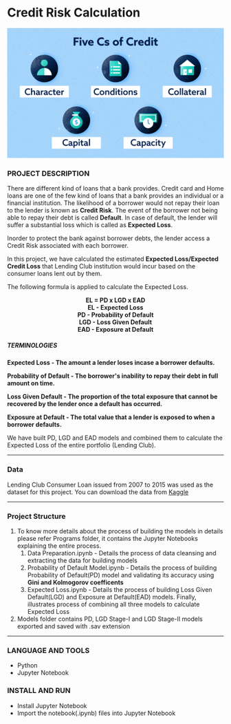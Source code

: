 # Credit Risk Calculation
<img alt="risk" src="https://github.com/aelinadas/credit-risk-calculation/blob/main/images/risk.png" />

### PROJECT DESCRIPTION
There are different kind of loans that a bank provides. 
Credit card and Home loans are one of the few kind of loans that a bank provides an individual or a financial institution.
The likelihood of a borrower would not repay their loan to the lender is known as **Credit Risk**.
The event of the borrower not being able to repay their debt is called **Default**.
In case of default, the lender will suffer a substantial loss which is called as **Expected Loss**.

Inorder to protect the bank against borrower debts, the lender access a Credit Risk associated with each borrower.

In this project, we have calculated the estimated **Expected Loss/Expected Credit Loss** that Lending Club institution would incur based on the consumer loans lent out by them. 

The following formula is applied to calculate the Expected Loss.
<p align="center">
<strong>EL = PD x LGD x EAD</strong><br />
<strong>EL - Expected Loss</strong><br />
<strong>PD - Probability of Default</strong><br />
<strong>LGD - Loss Given Default</strong><br />
<strong>EAD - Exposure at Default</strong>
</p> 

##### TERMINOLOGIES

**Expected Loss - The amount a lender loses incase a borrower defaults.**<br />

**Probability of Default - The borrower's inability to repay their debt in full amount on time.**<br />

**Loss Given Default - The proportion of the total exposure that cannot be recovered by the lender once a default has occurred.**<br />

**Exposure at Default - The total value that a lender is exposed to when a borrower defaults.**<br />

<p> We have built PD, LGD and EAD models and combined them to calculate the Expected Loss of the entire portfolio (Lending Club).</p>

---
### Data

Lending Club Consumer Loan issued from 2007 to 2015 was used as the dataset for this project. You can download the data from [Kaggle](https://www.kaggle.com/wordsforthewise/lending-club) 

---

### Project Structure

1. To know more details about the process of building the models in details please refer Programs folder, it contains the Jupyter Notebooks explaining the entire process.
	1. Data Preparation.ipynb - Details the process of data cleansing and extracting the data for building models
	2. Probability of Default Model.ipynb - Details the process of building Probability of Default(PD) model and validating its accuracy using **Gini and Kolmogorov coefficents**
	3. Expected Loss.ipynb - Details the process of building Loss Given Default(LGD) and Exposure at Default(EAD) models. Finally, illustrates process of combining all three models to calculate Expected Loss
2. Models folder contains PD, LGD Stage-I and LGD Stage-II models exported and saved with .sav extension

---

### LANGUAGE AND TOOLS

- Python
- Jupyter Notebook

### INSTALL AND RUN

- Install Jupyter Notebook
- Import the notebook(.ipynb) files into Jupyter Notebook